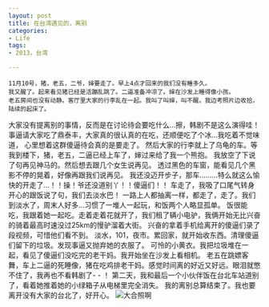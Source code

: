 ```yaml
---
layout: post
title: 在台湾遇见的，离别
categories:
- Life
tags:
- 2013，台湾

---
```

    11月10号，猪，老五，二爷，婶要走了。早上4点才回来的我们没有睡多久。
    我又醒了。起来看见猪已经是活蹦乱跳了。二逼准备冲凉了。婶在沙发上睡得像小孩。
    老五房间也没有动静。客厅里大家的行李乱在一起。我叫了叫婶，叫不醒。我边考照片边收拾，陆续的起床了。
大家没有提离别的事情，反而是在讨论待会要吃什么…擦，韩剧不是这么演得哇！ 
事逼请大家吃了鼎泰丰，大家真的很认真的在吃，还顺便吃了个冰…我吃着不觉味道，
心里想着这群傻逼待会真的是要走了。
    然后大家的行李就上了乌龟的车。等我到楼下，猪，老五，二逼已经上车了，婶过来给了我一个熊抱。
我放空了下说了句再见神马的。然后想去跟几个女生说再见。
透过黑色的车窗，能看见几个黑影不停的晃着，好像再跟我们说再见。
我还没迈开步子，那车………特么就这么愉快的开走了…！！操！爷还没道别丫！！傻逼们！！
    车走了，我吸了口尾气转身开心的跟饭说了句，我们去淡水巴！
    一路上人都抽离一样，都走了，走了。我们到淡水了，周末人好多…习惯了一堆人一起玩，和饭两个人略显孤单。
    饭很能吃，我跟着她一起吃。走着走着花就开了，我们租了辆小电驴，我俩开始无比兴奋的骑着最高时速没过25km的慢驴溜着大街。
    兴奋的拿着手机给离开的傻逼们录了段视频，可惜他们看不到。
淡水，101，夜市。累回家，就开始收东西。清理傻逼们留下的垃圾。发现事逼又抛弃她的衣服了。
可怜的小黄衣。我把垃圾堆在一起，看见了傻逼们没吃完的老干妈。我开始坐在沙发上看相机。
老五在跳嫖客舞，车上二逼的死睡像，猪在吃鸡排老干妈。感觉时间离的好近又好远。眼泪就憋不住了，我再也不看韩剧了- - ！
    第二天，我和最后一个小伙伴饭在台北车站道别了，看着她推着她的小绿箱子从电梯里完全消失。
    我的离别总算结束了。我也要离开没有大家的台北了，好开心。
![大合照啊](https://raw.github.com/nothinghd/nothinghd.github.com/master/slides/images/all.jpg)
